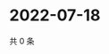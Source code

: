 # 2022-07-18

共 0 条

<!-- BEGIN WEIBO -->
<!-- 最后更新时间 Mon Jul 18 2022 17:16:06 GMT+0800 (China Standard Time) -->

<!-- END WEIBO -->

